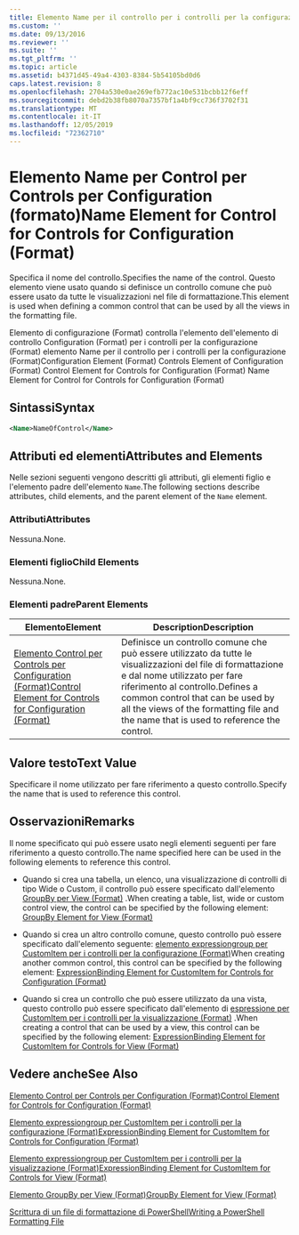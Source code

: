 ```yaml
---
title: Elemento Name per il controllo per i controlli per la configurazione (Format) | Microsoft Docs
ms.custom: ''
ms.date: 09/13/2016
ms.reviewer: ''
ms.suite: ''
ms.tgt_pltfrm: ''
ms.topic: article
ms.assetid: b4371d45-49a4-4303-8384-5b54105bd0d6
caps.latest.revision: 8
ms.openlocfilehash: 2704a530e0ae269efb772ac10e531bcbb12f6eff
ms.sourcegitcommit: debd2b38fb8070a7357bf1a4bf9cc736f3702f31
ms.translationtype: MT
ms.contentlocale: it-IT
ms.lasthandoff: 12/05/2019
ms.locfileid: "72362710"
---
```

# <a name="name-element-for-control-for-controls-for-configuration-format"></a><span data-ttu-id="c44ae-102">Elemento Name per Control per Controls per Configuration (formato)</span><span class="sxs-lookup"><span data-stu-id="c44ae-102">Name Element for Control for Controls for Configuration (Format)</span></span>

<span data-ttu-id="c44ae-103">Specifica il nome del controllo.</span><span class="sxs-lookup"><span data-stu-id="c44ae-103">Specifies the name of the control.</span></span> <span data-ttu-id="c44ae-104">Questo elemento viene usato quando si definisce un controllo comune che può essere usato da tutte le visualizzazioni nel file di formattazione.</span><span class="sxs-lookup"><span data-stu-id="c44ae-104">This element is used when defining a common control that can be used by all the views in the formatting file.</span></span>

<span data-ttu-id="c44ae-105">Elemento di configurazione (Format) controlla l'elemento dell'elemento di controllo Configuration (Format) per i controlli per la configurazione (Format) elemento Name per il controllo per i controlli per la configurazione (Format)</span><span class="sxs-lookup"><span data-stu-id="c44ae-105">Configuration Element (Format) Controls Element of Configuration (Format) Control Element for Controls for Configuration (Format) Name Element for Control for Controls for Configuration (Format)</span></span>

## <a name="syntax"></a><span data-ttu-id="c44ae-106">Sintassi</span><span class="sxs-lookup"><span data-stu-id="c44ae-106">Syntax</span></span>

```xml
<Name>NameOfControl</Name>

```

## <a name="attributes-and-elements"></a><span data-ttu-id="c44ae-107">Attributi ed elementi</span><span class="sxs-lookup"><span data-stu-id="c44ae-107">Attributes and Elements</span></span>

<span data-ttu-id="c44ae-108">Nelle sezioni seguenti vengono descritti gli attributi, gli elementi figlio e l'elemento padre dell'elemento `Name`.</span><span class="sxs-lookup"><span data-stu-id="c44ae-108">The following sections describe attributes, child elements, and the parent element of the `Name` element.</span></span>

### <a name="attributes"></a><span data-ttu-id="c44ae-109">Attributi</span><span class="sxs-lookup"><span data-stu-id="c44ae-109">Attributes</span></span>

<span data-ttu-id="c44ae-110">Nessuna.</span><span class="sxs-lookup"><span data-stu-id="c44ae-110">None.</span></span>

### <a name="child-elements"></a><span data-ttu-id="c44ae-111">Elementi figlio</span><span class="sxs-lookup"><span data-stu-id="c44ae-111">Child Elements</span></span>

<span data-ttu-id="c44ae-112">Nessuna.</span><span class="sxs-lookup"><span data-stu-id="c44ae-112">None.</span></span>

### <a name="parent-elements"></a><span data-ttu-id="c44ae-113">Elementi padre</span><span class="sxs-lookup"><span data-stu-id="c44ae-113">Parent Elements</span></span>

|<span data-ttu-id="c44ae-114">Elemento</span><span class="sxs-lookup"><span data-stu-id="c44ae-114">Element</span></span>|<span data-ttu-id="c44ae-115">Description</span><span class="sxs-lookup"><span data-stu-id="c44ae-115">Description</span></span>|
|-------------|-----------------|
|[<span data-ttu-id="c44ae-116">Elemento Control per Controls per Configuration (Format)</span><span class="sxs-lookup"><span data-stu-id="c44ae-116">Control Element for Controls for Configuration (Format)</span></span>](./control-element-for-controls-for-configuration-format.md)|<span data-ttu-id="c44ae-117">Definisce un controllo comune che può essere utilizzato da tutte le visualizzazioni del file di formattazione e dal nome utilizzato per fare riferimento al controllo.</span><span class="sxs-lookup"><span data-stu-id="c44ae-117">Defines a common control that can be used by all the views of the formatting file and the name that is used to reference the control.</span></span>|

## <a name="text-value"></a><span data-ttu-id="c44ae-118">Valore testo</span><span class="sxs-lookup"><span data-stu-id="c44ae-118">Text Value</span></span>

<span data-ttu-id="c44ae-119">Specificare il nome utilizzato per fare riferimento a questo controllo.</span><span class="sxs-lookup"><span data-stu-id="c44ae-119">Specify the name that is used to reference this control.</span></span>

## <a name="remarks"></a><span data-ttu-id="c44ae-120">Osservazioni</span><span class="sxs-lookup"><span data-stu-id="c44ae-120">Remarks</span></span>

<span data-ttu-id="c44ae-121">Il nome specificato qui può essere usato negli elementi seguenti per fare riferimento a questo controllo.</span><span class="sxs-lookup"><span data-stu-id="c44ae-121">The name specified here can be used in the following elements to reference this control.</span></span>

- <span data-ttu-id="c44ae-122">Quando si crea una tabella, un elenco, una visualizzazione di controlli di tipo Wide o Custom, il controllo può essere specificato dall'elemento [GroupBy per View (Format)](./groupby-element-for-view-format.md) .</span><span class="sxs-lookup"><span data-stu-id="c44ae-122">When creating a table, list, wide or custom control view, the control can be specified by the following element: [GroupBy Element for View (Format)](./groupby-element-for-view-format.md)</span></span>

- <span data-ttu-id="c44ae-123">Quando si crea un altro controllo comune, questo controllo può essere specificato dall'elemento seguente: [elemento expressiongroup per CustomItem per i controlli per la configurazione (Format)](./expressionbinding-element-for-customitem-for-controls-for-configuration-format.md)</span><span class="sxs-lookup"><span data-stu-id="c44ae-123">When creating another common control, this control can be specified by the following element: [ExpressionBinding Element for CustomItem for Controls for Configuration (Format)](./expressionbinding-element-for-customitem-for-controls-for-configuration-format.md)</span></span>

- <span data-ttu-id="c44ae-124">Quando si crea un controllo che può essere utilizzato da una vista, questo controllo può essere specificato dall'elemento di [espressione per CustomItem per i controlli per la visualizzazione (Format)](./expressionbinding-element-for-customitem-for-controls-for-view-format.md) .</span><span class="sxs-lookup"><span data-stu-id="c44ae-124">When creating a control that can be used by a view, this control can be specified by the following element: [ExpressionBinding Element for CustomItem for Controls for View (Format)](./expressionbinding-element-for-customitem-for-controls-for-view-format.md)</span></span>

## <a name="see-also"></a><span data-ttu-id="c44ae-125">Vedere anche</span><span class="sxs-lookup"><span data-stu-id="c44ae-125">See Also</span></span>

[<span data-ttu-id="c44ae-126">Elemento Control per Controls per Configuration (Format)</span><span class="sxs-lookup"><span data-stu-id="c44ae-126">Control Element for Controls for Configuration (Format)</span></span>](./control-element-for-controls-for-configuration-format.md)

[<span data-ttu-id="c44ae-127">Elemento expressiongroup per CustomItem per i controlli per la configurazione (Format)</span><span class="sxs-lookup"><span data-stu-id="c44ae-127">ExpressionBinding Element for CustomItem for Controls for Configuration (Format)</span></span>](./expressionbinding-element-for-customitem-for-controls-for-configuration-format.md)

[<span data-ttu-id="c44ae-128">Elemento expressiongroup per CustomItem per i controlli per la visualizzazione (Format)</span><span class="sxs-lookup"><span data-stu-id="c44ae-128">ExpressionBinding Element for CustomItem for Controls for View (Format)</span></span>](./expressionbinding-element-for-customitem-for-controls-for-view-format.md)

[<span data-ttu-id="c44ae-129">Elemento GroupBy per View (Format)</span><span class="sxs-lookup"><span data-stu-id="c44ae-129">GroupBy Element for View (Format)</span></span>](./groupby-element-for-view-format.md)

[<span data-ttu-id="c44ae-130">Scrittura di un file di formattazione di PowerShell</span><span class="sxs-lookup"><span data-stu-id="c44ae-130">Writing a PowerShell Formatting File</span></span>](./writing-a-powershell-formatting-file.md)
